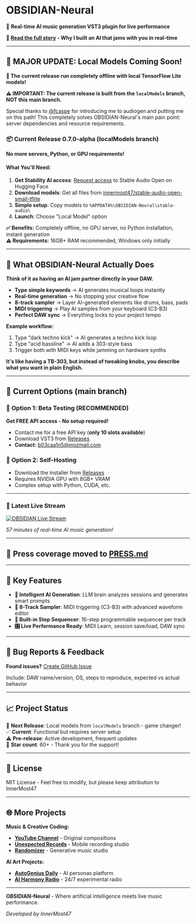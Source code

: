# OBSIDIAN-Neural

🎵 **Real-time AI music generation VST3 plugin for live performance**

**📖 [Read the full story](https://medium.com/@innermost47/obsidian-neural-when-ai-becomes-your-jam-partner-5203726a3840) - Why I built an AI that jams with you in real-time**

---

## 🚀 **MAJOR UPDATE: Local Models Coming Soon!**

**🎉 The current release run completely offline with local TensorFlow Lite models!**

**⚠️ IMPORTANT: The current release is built from the `localModels` branch, NOT this main branch.**

Special thanks to [@fcaspe](https://github.com/fcaspe) for introducing me to audiogen and putting me on this path! This completely solves OBSIDIAN-Neural's main pain point: server dependencies and resource requirements.

### 📦 **Current Release 0.7.0-alpha (localModels branch)**

**No more servers, Python, or GPU requirements!**

#### What You'll Need:

1. **Get Stability AI access**: [Request access](https://huggingface.co/stabilityai/stable-audio-open-small) to Stable Audio Open on Hugging Face
2. **Download models**: Get all files from [innermost47/stable-audio-open-small-tflite](https://huggingface.co/innermost47/stable-audio-open-small-tflite)
3. **Simple setup**: Copy models to `%APPDATA%\OBSIDIAN-Neural\stable-audio\`
4. **Launch**: Choose "Local Model" option

**✅ Benefits:** Completely offline, no GPU server, no Python installation, instant generation  
**⚠️ Requirements:** 16GB+ RAM recommended, Windows only initially

---

## 🎯 What OBSIDIAN-Neural Actually Does

**Think of it as having an AI jam partner directly in your DAW.**

- **Type simple keywords** → AI generates musical loops instantly
- **Real-time generation** → No stopping your creative flow
- **8-track sampler** → Layer AI-generated elements like drums, bass, pads
- **MIDI triggering** → Play AI samples from your keyboard (C3-B3)
- **Perfect DAW sync** → Everything locks to your project tempo

**Example workflow:**

1. Type "dark techno kick" → AI generates a techno kick loop
2. Type "acid bassline" → AI adds a 303-style bass
3. Trigger both with MIDI keys while jamming on hardware synths

**It's like having a TB-303, but instead of tweaking knobs, you describe what you want in plain English.**

---

## 🎯 **Current Options (main branch)**

### 🚀 **Option 1: Beta Testing (RECOMMENDED)**

**Get FREE API access - No setup required!**

- Contact me for a free API key (**only 10 slots available**)
- Download VST3 from [Releases](https://github.com/innermost47/ai-dj/releases)
- **Contact:** b03caa1n5@mozmail.com

### 🔧 **Option 2: Self-Hosting**

- Download the installer from [Releases](https://github.com/innermost47/ai-dj/releases)
- Requires NVIDIA GPU with 8GB+ VRAM
- Complex setup with Python, CUDA, etc.

---

### 🔴 Latest Live Stream

[![OBSIDIAN Live Stream](https://img.youtube.com/vi/O5j6xa_9_0s/maxresdefault.jpg)](https://www.youtube.com/watch?v=O5j6xa_9_0s)

_57 minutes of real-time AI music generation!_

---

## 📰 **Press coverage moved to [PRESS.md](PRESS.md)**

---

## 🔮 Key Features

- **🤖 Intelligent AI Generation**: LLM brain analyzes sessions and generates smart prompts
- **🎹 8-Track Sampler**: MIDI triggering (C3-B3) with advanced waveform editor
- **🥁 Built-in Step Sequencer**: 16-step programmable sequencer per track
- **🎛️ Live Performance Ready**: MIDI Learn, session save/load, DAW sync

---

## 🐛 Bug Reports & Feedback

**Found issues?** [Create GitHub Issue](https://github.com/innermost47/ai-dj/issues/new)

Include: DAW name/version, OS, steps to reproduce, expected vs actual behavior

---

## 📈 Project Status

🚀 **Next Release**: Local models from `localModels` branch - game changer!  
✅ **Current**: Functional but requires server setup  
⚠️ **Pre-release**: Active development, frequent updates  
🌟 **Star count**: 60+ - Thank you for the support!

---

## 📝 License

MIT License - Feel free to modify, but please keep attribution to InnerMost47

---

## 🌐 More Projects

**Music & Creative Coding:**

- **[YouTube Channel](https://www.youtube.com/@innermost9675)** - Original compositions
- **[Unexpected Records](https://unexpected.anthony-charretier.fr/)** - Mobile recording studio
- **[Randomizer](https://randomizer.anthony-charretier.fr/)** - Generative music studio

**AI Art Projects:**

- **[AutoGenius Daily](https://autogenius.anthony-charretier.fr/)** - AI personas platform
- **[AI Harmony Radio](https://autogenius.anthony-charretier.fr/webradio)** - 24/7 experimental radio

---

**OBSIDIAN-Neural** - Where artificial intelligence meets live music performance.

_Developed by InnerMost47_
